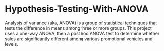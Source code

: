 # Hypothesis-Testing-With-ANOVA
Analysis of variance (aka, ANOVA) is a group of statistical techniques that tests the difference in means among three or more groups. This project uses a one-way ANOVA, then a post hoc ANOVA test to determine whether sales are significantly different among various promotional vehicles and levels.
